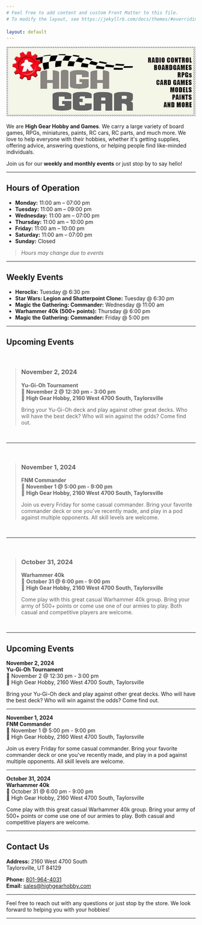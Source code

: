 ```yaml
---
# Feel free to add content and custom Front Matter to this file.
# To modify the layout, see https://jekyllrb.com/docs/themes/#overriding-theme-defaults

layout: default
---
```


![High Gear Logo](./assets/high_gear_logo.jpg)

We are **High Gear Hobby and Games**. We carry a large variety of board games, RPGs, miniatures, paints, RC cars, RC parts, and much more. We love to help everyone with their hobbies, whether it's getting supplies, offering advice, answering questions, or helping people find like-minded individuals. 

Join us for our **weekly and monthly events** or just stop by to say hello!

---

## Hours of Operation

- **Monday:** 11:00 am – 07:00 pm
- **Tuesday:** 11:00 am – 09:00 pm
- **Wednesday:** 11:00 am – 07:00 pm
- **Thursday:** 11:00 am – 10:00 pm
- **Friday:** 11:00 am – 10:00 pm
- **Saturday:** 11:00 am – 07:00 pm
- **Sunday:** Closed

> *Hours may change due to events*

---

## Weekly Events

- **Heroclix:** Tuesday @ 6:30 pm
- **Star Wars: Legion and Shatterpoint Clone:** Tuesday @ 6:30 pm
- **Magic the Gathering: Commander:** Wednesday @ 11:00 am
- **Warhammer 40k (500+ points):** Thursday @ 6:00 pm
- **Magic the Gathering: Commander:** Friday @ 5:00 pm

---

## Upcoming Events

&nbsp;

> ### **November 2, 2024**  
> **Yu-Gi-Oh Tournament**  
> 📅 **November 2 @ 12:30 pm - 3:00 pm**  
> 📍 **High Gear Hobby, 2160 West 4700 South, Taylorsville**  
>  
> Bring your Yu-Gi-Oh deck and play against other great decks. Who will have the best deck? Who will win against the odds? Come find out.

&nbsp;

---

&nbsp;

> ### **November 1, 2024**  
> **FNM Commander**  
> 📅 **November 1 @ 5:00 pm - 9:00 pm**  
> 📍 **High Gear Hobby, 2160 West 4700 South, Taylorsville**  
>  
> Join us every Friday for some casual commander. Bring your favorite commander deck or one you've recently made, and play in a pod against multiple opponents. All skill levels are welcome.

&nbsp;

---

&nbsp;

> ### **October 31, 2024**  
> **Warhammer 40k**  
> 📅 **October 31 @ 6:00 pm - 9:00 pm**  
> 📍 **High Gear Hobby, 2160 West 4700 South, Taylorsville**  
>  
> Come play with this great casual Warhammer 40k group. Bring your army of 500+ points or come use one of our armies to play. Both casual and competitive players are welcome.

&nbsp;

---

## Upcoming Events

**November 2, 2024**  
**Yu-Gi-Oh Tournament**  
📅 November 2 @ 12:30 pm - 3:00 pm  
📍 High Gear Hobby, 2160 West 4700 South, Taylorsville  

Bring your Yu-Gi-Oh deck and play against other great decks. Who will have the best deck? Who will win against the odds? Come find out.

---

**November 1, 2024**  
**FNM Commander**  
📅 November 1 @ 5:00 pm - 9:00 pm  
📍 High Gear Hobby, 2160 West 4700 South, Taylorsville  

Join us every Friday for some casual commander. Bring your favorite commander deck or one you've recently made, and play in a pod against multiple opponents. All skill levels are welcome.

---

**October 31, 2024**  
**Warhammer 40k**  
📅 October 31 @ 6:00 pm - 9:00 pm  
📍 High Gear Hobby, 2160 West 4700 South, Taylorsville  

Come play with this great casual Warhammer 40k group. Bring your army of 500+ points or come use one of our armies to play. Both casual and competitive players are welcome.

---


## Contact Us

**Address:**
2160 West 4700 South  
Taylorsville, UT 84129

**Phone:** [801-964-4031](tel:801-964-4031)  
**Email:** [sales@highgearhobby.com](mailto:sales@highgearhobby.com)

---

Feel free to reach out with any questions or just stop by the store. We look forward to helping you with your hobbies!

---


